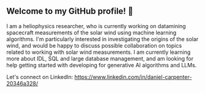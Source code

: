 ## Welcome to my GitHub profile! 👋
I am a heliophysics researcher, who is currently working on datamining spacecraft measurements of the solar wind using machine learning algorithms. I'm particularly interested in investigating the origins of the solar wind, and would be happy to discuss possible collaboration on topics related to working with solar wind measurements. I am currently learning more about IDL, SQL and large database management, and am looking for help getting started with developing for generative AI algorithms and LLMs. 

Let's connect on LinkedIn: 
https://www.linkedin.com/in/daniel-carpenter-20346a328/

<!--
**DCarSunDr/DCarSunDr** is a ✨ _special_ ✨ repository because its `README.md` (this file) appears on your GitHub profile.

Here are some ideas to get you started:

- 🔭 I’m currently working on ...
- 🌱 I’m currently learning ...
- 👯 I’m looking to collaborate on ...
- 🤔 I’m looking for help with ...
- 💬 Ask me about ...
- 📫 How to reach me: ...
- 😄 Pronouns: ...
- ⚡ Fun fact: ...
-->
